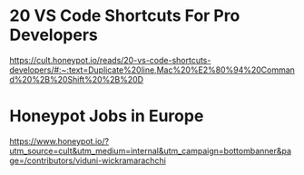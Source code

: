 # 20 VS Code Shortcuts For Pro Developers
https://cult.honeypot.io/reads/20-vs-code-shortcuts-developers/#:~:text=Duplicate%20line,Mac%20%E2%80%94%20Command%20%2B%20Shift%20%2B%20D

# Honeypot Jobs in Europe
https://www.honeypot.io/?utm_source=cult&utm_medium=internal&utm_campaign=bottombanner&page=/contributors/viduni-wickramarachchi